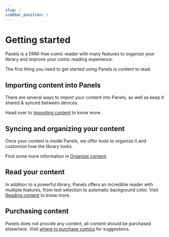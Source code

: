 ```yaml
---
slug: /
sidebar_position: 1
---
```


# Getting started

Panels is a DRM-free comic reader with many features to organize your library and improve your comic reading experience.

The first thing you need to get started using Panels is content to read.

## Importing content into Panels

There are several ways to import your content into Panels, as well as keep it shared & synced between devices.

Head over to [Importing content](/category/importing-content) to know more.

## Syncing and organizing your content

Once your content is inside Panels, we offer tools to organize it and customize how the library looks.

Find some more information in [Organize content](/category/organizing-content).

## Read your content

In addition to a powerful library, Panels offers an incredible reader with multiple features, from text selection to automatic background color. Visit [Reading content](/category/reading-content) to know more.

## Purchasing content

Panels does not provide any content, all content should be purchased elsewhere. Visit [where to purchase comics](/misc/where-to-purchase.md) for suggestions.
